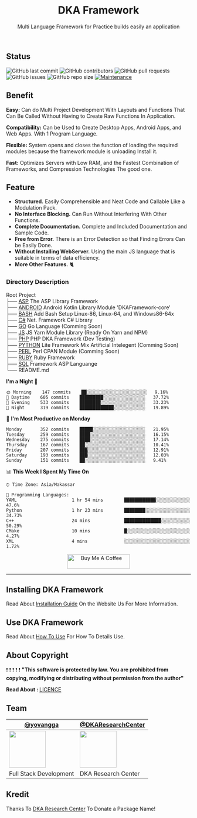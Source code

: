<h1 align="center">DKA Framework</h1>
<p align="center">Multi Language Framework for Practice builds easily an application</p>
<br>

## Status

![GitHub last commit](https://img.shields.io/github/last-commit/DKAResearchCenter/DKAFramework)
![GitHub contributors](https://img.shields.io/github/contributors/DKAResearchCenter/DKAFramework)
![GitHub pull requests](https://img.shields.io/github/issues-pr/DKAResearchCenter/DKAFramework)
![GitHub issues](https://img.shields.io/github/issues/DKAResearchCenter/DKAFramework)
![GitHub repo size](https://img.shields.io/github/repo-size/DKAResearchCenter/DKAFramework)
[![Maintenance](https://img.shields.io/badge/Maintained%3F-yes-green.svg)](https://GitHub.com/Naereen/StrapDown.js/graphs/commit-activity)


## Benefit

**Easy:** Can do Multi Project Development With Layouts and Functions That Can Be Called Without Having to Create Raw
Functions In Application.

**Compatibility:** Can be Used to Create Desktop Apps, Android Apps, and Web Apps. With 1 Program Language.

**Flexible:** System opens and closes the function of loading the required modules because the framework module is
unloading Install it.

**Fast:** Optimizes Servers with Low RAM, and the Fastest Combination of Frameworks, and Compression Technologies The
good one.

## Feature

* **Structured.** Easily Comprehensible and Neat Code and Callable Like a Modulation Pack.
* **No Interface Blocking.** Can Run Without Interfering With Other Functions.
* **Complete Documentation.** Complete and Included Documentation and Sample Code.
* **Free from Error.** There is an Error Detection so that Finding Errors Can be Easily Done.
* **Without Installing WebServer.** Using the main JS language that is suitable in terms of data efficiency.
* **More Other Features.** 🐈

### Directory Description

Root Project <br>
├── [ASP](https://github.com/DKAResearchCenter/DKAFramework/blob/master/ASP/README.md)
The ASP Library Framework <br>
├── [ANDROID](https://github.com/DKAResearchCenter/DKAFramework/blob/master/Android/README.md)
Android Kotlin Library Module 'DKAFramework-core' <br>
├── [BASH](https://github.com/DKAResearchCenter/DKAFramework/blob/master/BASH/README.md)
Add Bash Setup Linux-86, Linux-64, and Windows86-64x <br>
├── [C#](https://github.com/DKAResearchCenter/DKAFramework/blob/master/C#/README.md)
Net. Framework C# Library <br>
├── [GO](https://github.com/DKAResearchCenter/DKAFramework/blob/master/GO/README.md)
Go Language (Comming Soon) <br>
├── [JS](https://github.com/DKAResearchCenter/DKAJSFramework/blob/master/README.md)
JS Yarn Module Library (Ready On Yarn and NPM) <br>
├── [PHP](https://github.com/DKAResearchCenter/DKAFramework/blob/master/PHP/README.md)
PHP DKA Framework (Dev Testing) <br>
├── [PYTHON](https://github.com/DKAResearchCenter/DKAPHPFramework/blob/master/PYTHON/README.md)
Lite Framework Mix Artificial Intelegent (Comming Soon) <br>
├── [PERL](https://github.com/DKAResearchCenter/DKAFramework/blob/master/PERL/README.md)
Perl CPAN Module (Comming Soon) <br>
├── [RUBY](https://github.com/DKAResearchCenter/DKAFramework/blob/master/RUBY/README.md)
Ruby Framework <br>
├── [SQL](https://github.com/DKAResearchCenter/DKAFramework/blob/master/SQL/README.md)
Framework ASP Languange <br>
└── README.md

**I'm a Night 🦉**

```text
🌞 Morning    147 commits    ██░░░░░░░░░░░░░░░░░░░░░░░   9.16% 
🌆 Daytime    605 commits    █████████░░░░░░░░░░░░░░░░   37.72% 
🌃 Evening    533 commits    ████████░░░░░░░░░░░░░░░░░   33.23% 
🌙 Night      319 commits    █████████████░░░░░░░░░░░░   19.89%

```

📅 **I'm Most Productive on Monday**

```text
Monday       352 commits    █████░░░░░░░░░░░░░░░░░░░░   21.95% 
Tuesday      259 commits    ████░░░░░░░░░░░░░░░░░░░░░   16.15% 
Wednesday    275 commits    ████░░░░░░░░░░░░░░░░░░░░░   17.14% 
Thursday     167 commits    ██░░░░░░░░░░░░░░░░░░░░░░░   10.41% 
Friday       207 commits    ███░░░░░░░░░░░░░░░░░░░░░░   12.91% 
Saturday     193 commits    ███░░░░░░░░░░░░░░░░░░░░░░   12.03% 
Sunday       151 commits    ██░░░░░░░░░░░░░░░░░░░░░░░   9.41%

```

📊 **This Week I Spent My Time On**

```text
⌚︎ Time Zone: Asia/Makassar

💬 Programming Languages: 
YAML                     1 hr 54 mins        ████████████░░░░░░░░░░░░░   47.6% 
Python                   1 hr 23 mins        ████████░░░░░░░░░░░░░░░░░   34.73% 
C++                      24 mins             ██████████████░░░░░░░░░░░   50.29% 
CMake                    10 mins             █░░░░░░░░░░░░░░░░░░░░░░░░   4.27% 
XML                      4 mins              ░░░░░░░░░░░░░░░░░░░░░░░░░   1.72%

```

<p align="center">
<a href="https://www.buymeacoffee.com/celiduba" target="_blank"><img src="https://cdn.buymeacoffee.com/buttons/default-red.png" alt="Buy Me A Coffee" height="40" width="170" ></a>
</p>

---

## Installing DKA Framework

Read About [Installation Guide](https://github.com/DKAResearchCenter/DKAFramework/blob/master/INSTALL.md) On the Website
Us For More Information.

## Use DKA Framework

Read About [How To Use](https://github.com/DKAResearchCenter/DKAFramework/blob/master/USAGE.md) For How To Details Use.

## About Copyright

:exclamation: :exclamation: :exclamation: :exclamation: :exclamation:
<b>"This software is protected by law. You are prohibited from copying, modifying or distributing without permission
from the author" <br>

Read About : </b>[LICENCE](https://github.com/DKAResearchCenter/DKAFramework/blob/master/LICENSE.md)

## Team

[@yovangga](https://github.com/yovanggaanandhika) | [@DKAResearchCenter](https://github.com/DKAResearchCenter)
--- | ---
<img align="center" src="https://avatars.githubusercontent.com/yovanggaanandhika?s=100&v=1" width="100" height="100" /> | <img align="center" src="https://avatars.githubusercontent.com/DKAResearchCenter?s" width="100" height="100">
Full Stack Development | DKA Research Center


## Kredit

Thanks To [DKA Research Center](https://github.com/YovanggaAnandhika) To Donate a Package Name!
